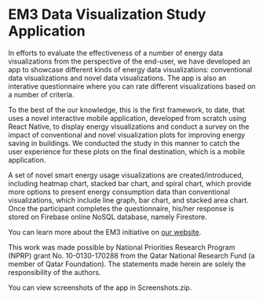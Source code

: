 # EM3 Data Visualization Study Application


In efforts to evaluate the effectiveness of a number of energy data visualizations from the perspective of the end-user, we have developed an app to showcase different kinds of energy data visualizations: conventional data visualizations and novel data visualizations. The app is also an interative questionnaire where you can rate different visualizations based on a number of criteria.

To the best of the our knowledge, this is the first framework, to date, that uses a novel interactive mobile application, developed from scratch using React Native, to display energy visualizations and conduct a survey on the impact of conventional and novel visualization plots for improving energy saving in buildings. We conducted the study in this manner to catch the user experience for these plots on the final destination, which is a mobile application.

A set of novel smart energy usage visualizations are created/introduced, including heatmap chart, stacked bar chart, and spiral chart, which provide more options to present energy consumption data than conventional visualizations, which include line graph, bar chart, and stacked area chart. Once the participant completes the questionnaire, his/her response is stored on Firebase online NoSQL database, namely Firestore.

You can learn more about the EM3 initiative on [our website](http://em3.qu.edu.qa).

This work was made possible by National Priorities Research Program (NPRP) grant No. 10-0130-170288 from the Qatar National Research Fund (a member of Qatar Foundation). The statements made herein are solely the responsibility of the authors.

You can view screenshots of the app in Screenshots.zip.
